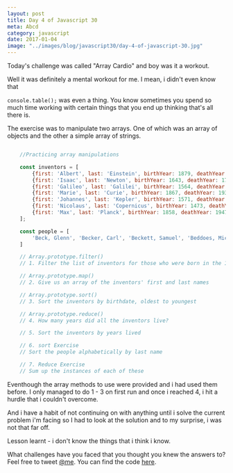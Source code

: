 ```yaml
--- 
layout: post
title: Day 4 of Javascript 30
meta: Abcd
category: javascript
date: 2017-01-04
image: "../images/blog/javascript30/day-4-of-javascript-30.jpg"
---
```



Today's challenge was called "Array Cardio" and boy was it a workout.

Well it was definitely a mental workout for me. I mean, i didn't even know that 
<!--more-->
`console.table();` was even a thing. 
You know sometimes you spend so much time working with certain things that you end up thinking that's all there is.

The exercise was to manipulate two arrays. One of which was an array of objects and the other a simple array of strings.

```javascript

    //Practicing array manipulations

    const inventors = [
        {first: 'Albert', last: 'Einstein', birthYear: 1879, deathYear: 1955},
        {first: 'Isaac', last: 'Newton', birthYear: 1643, deathYear: 1727},
        {first: 'Galileo', last: 'Galilei', birthYear: 1564, deathYear: 1642},
        {first: 'Marie', last: 'Curie', birthYear: 1867, deathYear: 1934},
        {first: 'Johannes', last: 'Kepler', birthYear: 1571, deathYear: 1630},
        {first: 'Nicolaus', last: 'Copernicus', birthYear: 1473, deathYear: 1543},
        {first: 'Max', last: 'Planck', birthYear: 1858, deathYear: 1947}
    ];

    const people = [
        'Beck, Glenn', 'Becker, Carl', 'Beckett, Samuel', 'Beddoes, Mick', 'Beecher, Henry', 'Beethoven, Ludwig', 'Begin, Menachem', 'Belloc, Hilaire', 'Bellow, Saul', 'Benchley, Robert', 'Benenson, Peter', 'Ben-Gurion, David', 'Benjamin, Walter', 'Benn, Tony', 'Bennington, Chester', 'Benson, Leana', 'Bent, Silas', 'Bentsen, Lloyd', 'Berger, Ric', 'Bergman, Ingmar', 'Berio, Luciano', 'Berle, Milton', 'Berlin, Irving', 'Berne, Eric', 'Bernhard, Sandra', 'Berra, Yogi', 'Berry, Halle', 'Berry, Wendell', 'Bethea, Erin', 'Bevan, Aneurin', 'Bevel, Ken', 'Biden, Joseph', 'Bierce, Ambrose', 'Biko, Steve', 'Billings, Josh', 'Biondo, Frank', 'Birrell, Augustine', 'Black, Elk', 'Blair, Robert', 'Blair, Tony', 'Blake, William'
    ]

    // Array.prototype.filter()
    // 1. Filter the list of inventors for those who were born in the 1500's

    // Array.prototype.map()
    // 2. Give us an array of the inventors' first and last names

    // Array.prototype.sort()
    // 3. Sort the inventors by birthdate, oldest to youngest

    // Array.prototype.reduce()
    // 4. How many years did all the inventors live?

    // 5. Sort the inventors by years lived

    // 6. sort Exercise
    // Sort the people alphabetically by last name

    // 7. Reduce Exercise
    // Sum up the instances of each of these

```

Eventhough the array methods to use were provided and i had used them before. I only managed to do 1 - 3 on first run and once i reached 4, i hit a hurdle that i couldn't overcome.

And i have a habit of not continuing on with anything until i solve the current problem i'm facing so I had to look at the solution and to my surprise, i was not that far off.

Lesson learnt - i don't know the things that i think i know.


What challenges have you faced that you thought you knew the answers to? Feel free to tweet <a href="https://twitter.com/{{site.twitter_username}}" target="_blank" title="Twitter">@me</a>.
You can find the code <a href="https://github.com/Rayhatron/Exploring-Javascript/tree/master/04%20-%20Array%20cardio%201" target="_blank" title="Github repo">here</a>.
